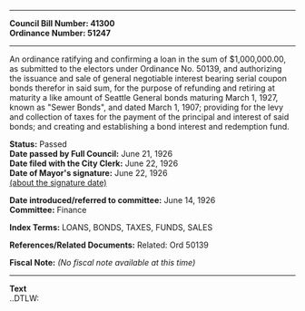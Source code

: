 * * * * *  
  
**Council Bill Number: [](#h0)[](#h2)41300**   
**Ordinance Number: 51247**  
  
* * * * *  
  
An ordinance ratifying and confirming a loan in the sum of $1,000,000.00, as submitted to the electors under Ordinance No. 50139, and authorizing the issuance and sale of general negotiable interest bearing serial coupon bonds therefor in said sum, for the purpose of refunding and retiring at maturity a like amount of Seattle General bonds maturing March 1, 1927, known as "Sewer Bonds", and dated March 1, 1907; providing for the levy and collection of taxes for the payment of the principal and interest of said bonds; and creating and establishing a bond interest and redemption fund.  
  
**Status:** Passed   
**Date passed by Full Council:** June 21, 1926   
**Date filed with the City Clerk:** June 22, 1926   
**Date of Mayor's signature:** June 22, 1926   
[(about the signature date)](/~public/approvaldate.htm)   
  
  
**Date introduced/referred to committee:** June 14, 1926   
**Committee:** Finance   
  
**Index Terms:** LOANS, BONDS, TAXES, FUNDS, SALES  
  
**References/Related Documents:** Related: Ord 50139  
  
**Fiscal Note:** *(No fiscal note available at this time)*  
  
* * * * *  
  
**Text**  
    ..DTLW:  
